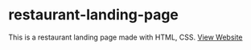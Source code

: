 # restaurant-landing-page
This is a restaurant landing page made with HTML, CSS.
[View Website](https://ramankarki.github.io/restaurant-landing-page/)
